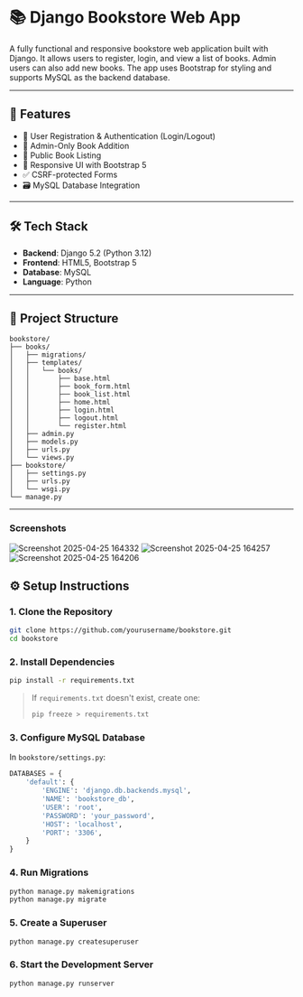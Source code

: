 # 📚 Django Bookstore Web App

A fully functional and responsive bookstore web application built with Django. It allows users to register, login, and view a list of books. Admin users can also add new books. The app uses Bootstrap for styling and supports MySQL as the backend database.

---

## 🚀 Features

- 🔐 User Registration & Authentication (Login/Logout)
- 👤 Admin-Only Book Addition
- 📖 Public Book Listing
- 🎨 Responsive UI with Bootstrap 5
- ✅ CSRF-protected Forms
- 🗃️ MySQL Database Integration

---

## 🛠 Tech Stack

- **Backend**: Django 5.2 (Python 3.12)
- **Frontend**: HTML5, Bootstrap 5
- **Database**: MySQL
- **Language**: Python

---

## 📁 Project Structure

```
bookstore/
├── books/
│   ├── migrations/
│   ├── templates/
│   │   └── books/
│   │       ├── base.html
│   │       ├── book_form.html
│   │       ├── book_list.html
│   │       ├── home.html
│   │       ├── login.html
│   │       ├── logout.html
│   │       └── register.html
│   ├── admin.py
│   ├── models.py
│   ├── urls.py
│   └── views.py
├── bookstore/
│   ├── settings.py
│   ├── urls.py
│   └── wsgi.py
└── manage.py
```

---
### Screenshots
![Screenshot 2025-04-25 164332](https://github.com/user-attachments/assets/66e4560c-cbfc-493d-ab97-ac983436b089)
![Screenshot 2025-04-25 164257](https://github.com/user-attachments/assets/722140ef-1ed6-48ed-8f3e-5517c98efc36)
![Screenshot 2025-04-25 164206](https://github.com/user-attachments/assets/54979b3b-1919-4167-89b8-2f8cee39299f)


## ⚙️ Setup Instructions

### 1. Clone the Repository

```bash
git clone https://github.com/yourusername/bookstore.git
cd bookstore
```

### 2. Install Dependencies

```bash
pip install -r requirements.txt
```

> If `requirements.txt` doesn't exist, create one:
>
> ```bash
> pip freeze > requirements.txt
> ```

### 3. Configure MySQL Database

In `bookstore/settings.py`:

```python
DATABASES = {
    'default': {
        'ENGINE': 'django.db.backends.mysql',
        'NAME': 'bookstore_db',
        'USER': 'root',
        'PASSWORD': 'your_password',
        'HOST': 'localhost',
        'PORT': '3306',
    }
}
```

### 4. Run Migrations

```bash
python manage.py makemigrations
python manage.py migrate
```

### 5. Create a Superuser

```bash
python manage.py createsuperuser
```

### 6. Start the Development Server

```bash
python manage.py runserver
```
